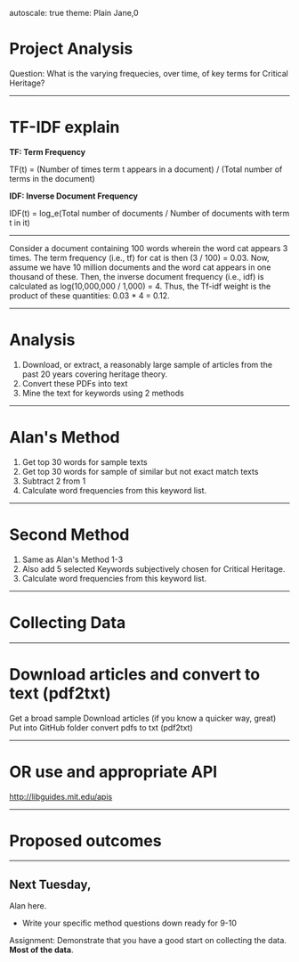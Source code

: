 autoscale: true
theme: Plain Jane,0

# Project Analysis

Question: What is the varying frequecies, over time, of key terms for Critical Heritage?

---

# TF-IDF explain

__TF: Term Frequency__

TF(t) = (Number of times term t appears in a document) / (Total number of terms in the document)

__IDF: Inverse Document Frequency__

IDF(t) = log_e(Total number of documents / Number of documents with term t in it)

---

Consider a document containing 100 words wherein the word cat appears 3 times. The term frequency (i.e., tf) for cat is then (3 / 100) = 0.03. Now, assume we have 10 million documents and the word cat appears in one thousand of these. Then, the inverse document frequency (i.e., idf) is calculated as log(10,000,000 / 1,000) = 4. Thus, the Tf-idf weight is the product of these quantities: 0.03 * 4 = 0.12.

---

# Analysis

1. Download, or extract, a reasonably large sample of articles from the past 20 years covering heritage theory. 
2. Convert these PDFs into text
3. Mine the text for keywords using 2 methods

---

# Alan's Method

1. Get top 30 words for sample texts
2. Get top 30 words for sample of similar but not exact match texts
3. Subtract 2 from 1
4. Calculate word frequencies from this keyword list.

---

# Second Method

1. Same as Alan's Method 1-3
2. Also add 5 selected Keywords subjectively chosen for Critical Heritage.
3. Calculate word frequencies from this keyword list.

---

# Collecting Data

---

# Download articles and convert to text (pdf2txt)

Get a broad sample
Download articles (if you know a quicker way, great)
	Put into GitHub folder
convert pdfs to txt (pdf2txt)

---

# OR use and appropriate API

http://libguides.mit.edu/apis

---

# Proposed outcomes

---

## Next Tuesday,

Alan here.

- Write your specific method questions down ready for 9-10

Assignment: Demonstrate that you have a good start on collecting the data. __Most of the data__.